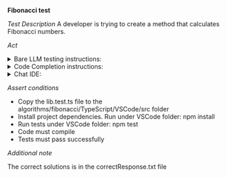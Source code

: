 **Fibonacci test**

*Test Description*
A developer is trying to create a method that calculates Fibonacci numbers.

*Act*

<details>
<summary>Bare LLM testing instructions:</summary>

- Open the prompt.txt file
- Copy a question located in the prompt.txt file to the chat window
- Submit the question
- Open the project algorithms/fibonacci/TypeScript
- Open the lib.ts file
- Add the suggested function to lib.ts file

</details>

<details>
<summary>Code Completion instructions:</summary>

- Open the project algorithms/fibonacci/TypeScript in IDE
- Open the lib.ts file
- Type in the file:

```TypeScript
export function fibonacci(n: number): number {
```

- Press ENTER
- Accept a sequence of suggestions using the TAB and ENTER keys

</details>

<details>
<summary>Chat IDE:</summary>

- Open the project algorithms/fibonacci/TypeScript
- Open the lib.ts file
- Type in the chat window:

> Implement export function fibonacci(n: number): number

- Add the suggested function to the lib.ts file

</details>

*Assert conditions*

- Copy the lib.test.ts file to the algorithms/fibonacci/TypeScript/VSCode/src folder
- Install project dependencies. Run under VSCode folder:
npm install
- Run tests under VSCode folder:
npm test
- Code must compile
- Tests must pass successfully

*Additional note*

The correct solutions is in the correctResponse.txt file
